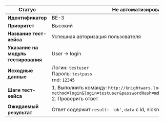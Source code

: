| **Статус** | Не автоматизирован |
|------------|-------------------|
| **Идентификатор** | BE-3 |
| **Приоритет** | Высокий |
| **Название тест-кейса** | Успешная авторизация пользователя |
| **Указание на модуль тестирования** | User → login |
| **Исходные данные** | Логин: `testuser`<br> Пароль: `testpass`<br> rnd: `12345` |
| **Шаги тест-кейса** | 1. Выполнить команду: `http://knightwars.local/api?method=login&login=testuser&passwordHash=md5(testpass12345)&rnd=12345`<br>2. Проверить ответ |
| **Ожидаемый результат** | Ответ содержит `result: 'ok'`, `data` с id, nickname, token |